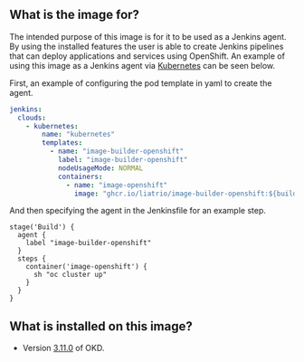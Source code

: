 ## What is the image for?
The intended purpose of this image is for it to be used as a Jenkins agent. By using the installed features the user is able to create Jenkins pipelines that can deploy applications and services using OpenShift. An example of using this image as a Jenkins agent via [Kubernetes](https://plugins.jenkins.io/kubernetes/) can be seen below. 

First, an example of configuring the pod template in yaml to create the agent.

```yaml
jenkins:
  clouds:
    - kubernetes:
        name: "kubernetes"
        templates:
          - name: "image-builder-openshift"
            label: "image-builder-openshift"
            nodeUsageMode: NORMAL
            containers:
              - name: "image-openshift"
                image: "ghcr.io/liatrio/image-builder-openshift:${builder_images_version}"
```
And then specifying the agent in the Jenkinsfile for an example step.

```jenkins
stage('Build') {
  agent {
    label "image-builder-openshift"
  }
  steps {
    container('image-openshift') {
      sh "oc cluster up"
    }
  }
}
```

## What is installed on this image?
- Version [3.11.0](https://github.com/openshift/origin/tree/release-3.11) of OKD.

